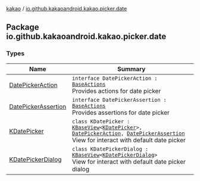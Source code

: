 [kakao](../index.md) / [io.github.kakaoandroid.kakao.picker.date](./index.md)

## Package io.github.kakaoandroid.kakao.picker.date

### Types

| Name | Summary |
|---|---|
| [DatePickerAction](-date-picker-action/index.md) | `interface DatePickerAction : `[`BaseActions`](../io.github.kakaoandroid.kakao.common.actions/-base-actions/index.md)<br>Provides actions for date picker |
| [DatePickerAssertion](-date-picker-assertion/index.md) | `interface DatePickerAssertion : `[`BaseActions`](../io.github.kakaoandroid.kakao.common.actions/-base-actions/index.md)<br>Provides assertions for date picker |
| [KDatePicker](-k-date-picker/index.md) | `class KDatePicker : `[`KBaseView`](../io.github.kakaoandroid.kakao.common.views/-k-base-view/index.md)`<`[`KDatePicker`](-k-date-picker/index.md)`>, `[`DatePickerAction`](-date-picker-action/index.md)`, `[`DatePickerAssertion`](-date-picker-assertion/index.md)<br>View for interact with default date picker |
| [KDatePickerDialog](-k-date-picker-dialog/index.md) | `class KDatePickerDialog : `[`KBaseView`](../io.github.kakaoandroid.kakao.common.views/-k-base-view/index.md)`<`[`KDatePickerDialog`](-k-date-picker-dialog/index.md)`>`<br>View for interact with default date picker dialog |
